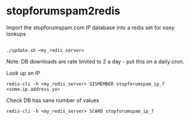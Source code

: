 # stopforumspam2redis

Import the stopforumspam.com IP database into a redis set for easy lookups

##

```
./update.sh <my_redis_server>
```

Note: DB downloads are rate limited to 2 a day - put this on a daily cron.

Look up an IP

```
redis-cli -h <my_redis_server> SISMEMBER stopforumspam_ip_7 <some.ip.address.yo>
```

Check DB has sane number of values

```
redis-cli -h <my_redis_server> SCARD stopforumspam_ip_7
```
